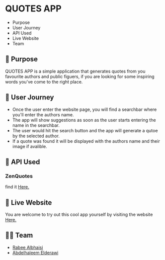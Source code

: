# QUOTES APP 

- Purpose
- User Journey
- API Used
- Live Website
- Team

## :pushpin: Purpose
QUOTES APP is a simple application that generates quotes from you favourite authors and public figuers, if you are looking for some inspiring words you've come to the right place.

## :book: User Journey

- Once the user enter the website page, you will find a searchbar where you'll enter the authors name.
- The app will show suggestions as soon as the user starts entering the name in the searchbar.
- The user would hit the search button and the app will generate a qutoe by the selected author.
- If a quote was found it will be displayed with the authors name and their image if avalible.

## :truck: API Used

### ZenQuotes 
find it [Here.](https://zenquotes.io/)

## :link: Live Website
You are welcome to try out this cool app yourself by visiting the website [Here.](https://www.heroku.com/)

## :technologist: Team
- [Rabee Albhaisi](https://github.com/Rabee96)
- [Abdelhaleem Elderawi](https://github.com/Abdelhaleem99)
